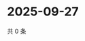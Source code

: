 # 2025-09-27

共 0 条

<!-- BEGIN ZHIHUQUESTIONS -->
<!-- 最后更新时间 Sat Sep 27 2025 23:09:55 GMT+0800 (China Standard Time) -->

<!-- END ZHIHUQUESTIONS -->
